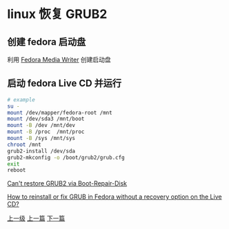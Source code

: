 # linux 恢复 GRUB2

## 创建 fedora 启动盘

利用 [Fedora Media Writer](https://getfedora.org/en/workstation/download/) 创建启动盘

## 启动 fedora Live CD 并运行

```sh
# example
su -
mount /dev/mapper/fedora-root /mnt
mount /dev/sda3 /mnt/boot
mount -B /dev /mnt/dev
mount -B /proc  /mnt/proc
mount -B /sys /mnt/sys
chroot /mnt
grub2-install /dev/sda
grub2-mkconfig -o /boot/grub2/grub.cfg
exit
reboot
```


[Can't restore GRUB2 via Boot-Repair-Disk](https://ask.fedoraproject.org/en/question/86357/solved-cant-restore-grub2-via-boot-repair-disk/)

[How to reinstall or fix GRUB in Fedora without a recovery option on the Live CD?](https://ask.fedoraproject.org/en/question/40578/how-to-reinstall-or-fix-grub-in-fedora-without-a-recovery-option-on-the-live-cd/?answer=40593#post-id-40593)

[上一级](base.md)
[上一篇](rename_linux_user.md)
[下一篇](shutterException.md)
